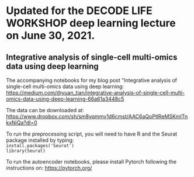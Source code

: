 # Updated for the DECODE LIFE WORKSHOP deep learning lecture on June 30, 2021.

## Integrative analysis of single-cell multi-omics data using deep learning

The accompanying notebooks for my blog post "Integrative analysis of single-cell multi-omics data using deep learning: https://medium.com/@yuan_tian/integrative-analysis-of-single-cell-multi-omics-data-using-deep-learning-66a61a3448c5 

The data can be downloaded at:  
https://www.dropbox.com/sh/sm8vqmmv1d6cmst/AAC6aQoPtlReMSKmITnkxNiQa?dl=0

To run the preprocessing script, you will need to have R and the Seurat package installed by typing:  
`install.packages('Seurat')`  
`library(Seurat)`

To run the autoencoder notebooks, please install Pytorch following the instructions on:
https://pytorch.org/